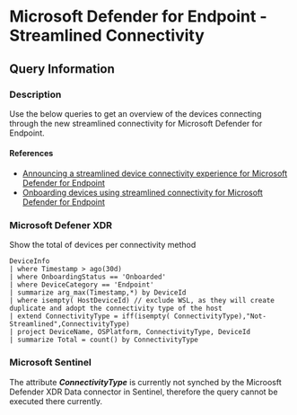 # Microsoft Defender for Endpoint - Streamlined Connectivity

## Query Information

### Description

Use the below queries to get an overview of the devices connecting through the new streamlined connectivity for Microsoft Defender for Endpoint.

#### References

- [Announcing a streamlined device connectivity experience for Microsoft Defender for Endpoint](https://techcommunity.microsoft.com/t5/microsoft-defender-for-endpoint/announcing-a-streamlined-device-connectivity-experience-for/ba-p/3956236)
- [Onboarding devices using streamlined connectivity for Microsoft Defender for Endpoint](https://learn.microsoft.com/en-us/microsoft-365/security/defender-endpoint/configure-device-connectivity?view=o365-worldwide&branch=connect-devices)

### Microsoft Defener XDR

Show the total of devices per connectivity method

```kql
DeviceInfo
| where Timestamp > ago(30d)
| where OnboardingStatus == 'Onboarded'
| where DeviceCategory == 'Endpoint'
| summarize arg_max(Timestamp,*) by DeviceId
| where isempty( HostDeviceId) // exclude WSL, as they will create duplicate and adopt the connectivity type of the host
| extend ConnectivityType = iff(isempty( ConnectivityType),"Not-Streamlined",ConnectivityType)
| project DeviceName, OSPlatform, ConnectivityType, DeviceId 
| summarize Total = count() by ConnectivityType
```

### Microsoft Sentinel

The attribute ***ConnectivityType*** is currently not synched by the Microosft Defender XDR Data connector in Sentinel, therefore the query cannot be executed there currently.
